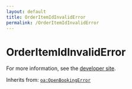 ```yaml
---
layout: default
title: OrderItemIdInvalidError
permalink: /OrderItemIdInvalidError
---
```


# OrderItemIdInvalidError


For more information, see the [developer site](https://developer.openactive.io/data-model/types/orderitemidinvaliderror).

Inherits from: [`oa:OpenBookingError`](https://openactive.io/OpenBookingError)
